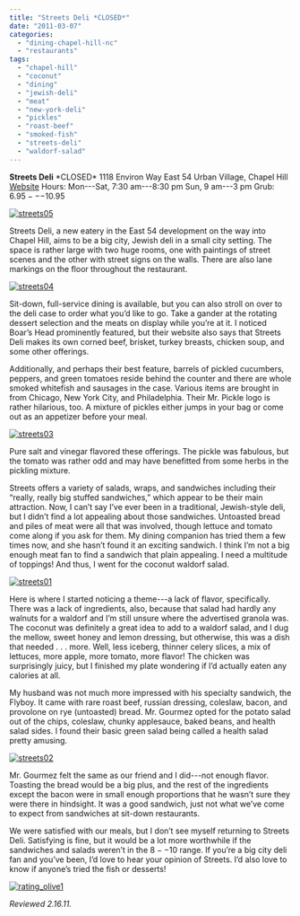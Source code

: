 ```yaml
---
title: "Streets Deli *CLOSED*"
date: "2011-03-07"
categories: 
  - "dining-chapel-hill-nc"
  - "restaurants"
tags: 
  - "chapel-hill"
  - "coconut"
  - "dining"
  - "jewish-deli"
  - "meat"
  - "new-york-deli"
  - "pickles"
  - "roast-beef"
  - "smoked-fish"
  - "streets-deli"
  - "waldorf-salad"
---
```


**Streets Deli** \*CLOSED\* 1118 Environ Way East 54 Urban Village, Chapel Hill [Website](http://www.streetsdeli.com/) Hours: Mon---Sat, 7:30 am---8:30 pm Sun, 9 am---3 pm Grub: $6.95---$10.95

[![](http://s3.amazonaws.com/thegourmez-wpmedia/2011/02/streets05.jpg "streets05")](http://s3.amazonaws.com/thegourmez-wpmedia/2011/02/streets05.jpg)

Streets Deli, a new eatery in the East 54 development on the way into Chapel Hill, aims to be a big city, Jewish deli in a small city setting. The space is rather large with two huge rooms, one with paintings of street scenes and the other with street signs on the walls. There are also lane markings on the floor throughout the restaurant.

[![](http://s3.amazonaws.com/thegourmez-wpmedia/2011/02/streets04.jpg "streets04")](http://s3.amazonaws.com/thegourmez-wpmedia/2011/02/streets04.jpg)

Sit-down, full-service dining is available, but you can also stroll on over to the deli case to order what you’d like to go. Take a gander at the rotating dessert selection and the meats on display while you’re at it. I noticed Boar’s Head prominently featured, but their website also says that Streets Deli makes its own corned beef, brisket, turkey breasts, chicken soup, and some other offerings.

Additionally, and perhaps their best feature, barrels of pickled cucumbers, peppers, and green tomatoes reside behind the counter and there are whole smoked whitefish and sausages in the case. Various items are brought in from Chicago, New York City, and Philadelphia. Their Mr. Pickle logo is rather hilarious, too. A mixture of pickles either jumps in your bag or come out as an appetizer before your meal.

[![](http://s3.amazonaws.com/thegourmez-wpmedia/2011/02/streets03.jpg "streets03")](http://s3.amazonaws.com/thegourmez-wpmedia/2011/02/streets03.jpg)

Pure salt and vinegar flavored these offerings. The pickle was fabulous, but the tomato was rather odd and may have benefitted from some herbs in the pickling mixture.

Streets offers a variety of salads, wraps, and sandwiches including their “really, really big stuffed sandwiches,” which appear to be their main attraction. Now, I can’t say I’ve ever been in a traditional, Jewish-style deli, but I didn’t find a lot appealing about those sandwiches. Untoasted bread and piles of meat were all that was involved, though lettuce and tomato come along if you ask for them. My dining companion has tried them a few times now, and she hasn’t found it an exciting sandwich. I think I’m not a big enough meat fan to find a sandwich that plain appealing. I need a multitude of toppings! And thus, I went for the coconut waldorf salad.

[![](http://s3.amazonaws.com/thegourmez-wpmedia/2011/02/streets01.jpg "streets01")](http://s3.amazonaws.com/thegourmez-wpmedia/2011/02/streets01.jpg)

Here is where I started noticing a theme---a lack of flavor, specifically. There was a lack of ingredients, also, because that salad had hardly any walnuts for a waldorf and I’m still unsure where the advertised granola was. The coconut was definitely a great idea to add to a waldorf salad, and I dug the mellow, sweet honey and lemon dressing, but otherwise, this was a dish that needed . . . more. Well, less iceberg, thinner celery slices, a mix of lettuces, more apple, more tomato, more flavor! The chicken was surprisingly juicy, but I finished my plate wondering if I’d actually eaten any calories at all.

My husband was not much more impressed with his specialty sandwich, the Flyboy. It came with rare roast beef, russian dressing, coleslaw, bacon, and provolone on rye (untoasted) bread. Mr. Gourmez opted for the potato salad out of the chips, coleslaw, chunky applesauce, baked beans, and health salad sides. I found their basic green salad being called a health salad pretty amusing.

[![](http://s3.amazonaws.com/thegourmez-wpmedia/2011/02/streets02.jpg "streets02")](http://s3.amazonaws.com/thegourmez-wpmedia/2011/02/streets02.jpg)

Mr. Gourmez felt the same as our friend and I did---not enough flavor. Toasting the bread would be a big plus, and the rest of the ingredients except the bacon were in small enough proportions that he wasn’t sure they were there in hindsight. It was a good sandwich, just not what we’ve come to expect from sandwiches at sit-down restaurants.

We were satisfied with our meals, but I don’t see myself returning to Streets Deli. Satisfying is fine, but it would be a lot more worthwhile if the sandwiches and salads weren’t in the $8--$10 range. If you’re a big city deli fan and you’ve been, I’d love to hear your opinion of Streets. I’d also love to know if anyone’s tried the fish or desserts!

[![](http://s3.amazonaws.com/thegourmez-wpmedia/2009/04/rating_olive1.gif "rating_olive1")](http://s3.amazonaws.com/thegourmez-wpmedia/2009/04/rating_olive1.gif)

_Reviewed 2.16.11._

